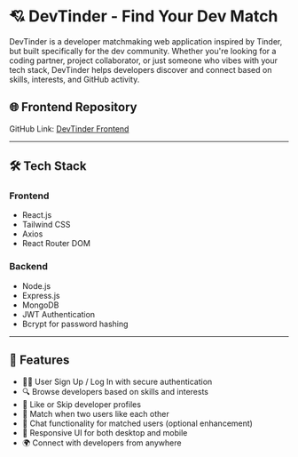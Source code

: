 # 💘 DevTinder - Find Your Dev Match

DevTinder is a developer matchmaking web application inspired by Tinder, but built specifically for the dev community. Whether you're looking for a coding partner, project collaborator, or just someone who vibes with your tech stack, DevTinder helps developers discover and connect based on skills, interests, and GitHub activity.

## 🌐 Frontend Repository
GitHub Link: [DevTinder Frontend](https://github.com/hemanthijjurouthu/devtinder_frontend)

---

## 🛠️ Tech Stack

### Frontend
- React.js
- Tailwind CSS
- Axios
- React Router DOM

### Backend
- Node.js
- Express.js
- MongoDB
- JWT Authentication
- Bcrypt for password hashing

---

## 🚀 Features

- 🧑‍💻 User Sign Up / Log In with secure authentication
- 🔍 Browse developers based on skills and interests
- 💖 Like or Skip developer profiles
- 🔁 Match when two users like each other
- 💬 Chat functionality for matched users (optional enhancement)
- 🧾 Responsive UI for both desktop and mobile
- 🌍 Connect with developers from anywhere
